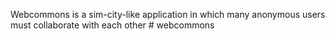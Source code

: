Webcommons is a sim-city-like application in which many anonymous users must collaborate with each other
#   w e b c o m m o n s 
 
 